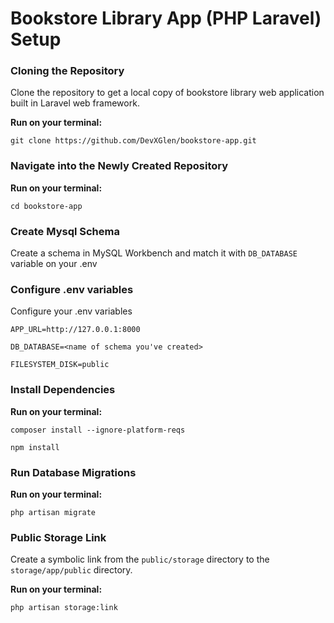 # Bookstore Library App (PHP Laravel) Setup


### Cloning the Repository

Clone the repository to get a local copy of bookstore library web application built in Laravel web framework.


**Run on your terminal:**

`git clone https://github.com/DevXGlen/bookstore-app.git`


### Navigate into the Newly Created Repository

**Run on your terminal:**

`cd bookstore-app`


### Create Mysql Schema
Create a schema in MySQL Workbench and match it with `DB_DATABASE` variable on your .env


### Configure .env variables
Configure your .env variables 

`APP_URL=http://127.0.0.1:8000`

`DB_DATABASE=<name of schema you've created>`

`FILESYSTEM_DISK=public`


### Install Dependencies 

**Run on your terminal:**

`composer install --ignore-platform-reqs`

`npm install`

### Run Database Migrations

**Run on your terminal:**

`php artisan migrate`


### Public Storage Link
Create a symbolic link from the `public/storage` directory to the `storage/app/public` directory. 

**Run on your terminal:**

`php artisan storage:link`